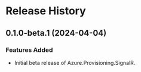 # Release History

## 0.1.0-beta.1 (2024-04-04)

### Features Added

- Initial beta release of Azure.Provisioning.SignalR.
